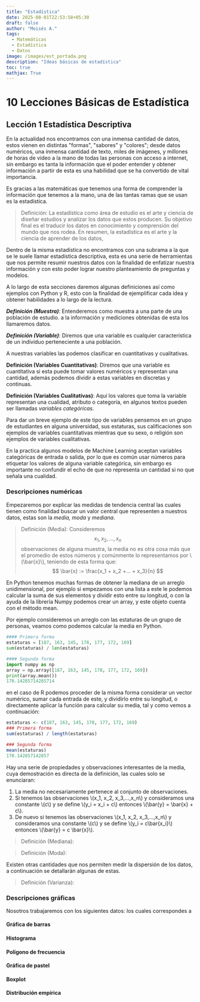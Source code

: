 ```yaml
---
title: "Estadística"
date: 2025-08-01T22:53:58+05:30
draft: false
author: "Moisés A."
tags:
  - Matemáticas
  - Estadística
  - Datos
image: /images/est_portada.png
description: "Ideas básicas de estadística"
toc: true
mathjax: True
---
```

# 10 Lecciones Básicas de Estadística
## Lección 1 Estadística Descriptiva

En la actualidad nos encontramos con una inmensa cantidad de datos, estos vienen en distintas "formas", "sabores" y "colores"; desde datos numéricos, una inmensa cantidad de texto, miles de imágenes, y millones de horas de video a la mano de todas las personas con acceso a internet, sin embargo es tanta la información que el poder entender y obtener información a partir de esta es una habilidad que se ha convertido de vital importancia. 

Es gracias a las matemáticas que tenemos una forma de comprender la información que tenemos a la mano, una de las tantas ramas que se usan es la estadística.

> Definición: La estadística como área de estudio es el arte y ciencia de diseñar estudios y analizar  los datos que estos producen. Su objetivo final es el traducir los datos en   conocimiento y comprensión del mundo que nos rodea. En resumen, la estadística es el arte y la ciencia de aprender de los datos,

Dentro de la misma estadística no encontramos con una subrama a la que se le suele llamar estadística descriptiva, esta es una serie de herramientas que nos permite resumir nuestros datos con la finalidad de enfatizar nuestra información y con esto poder lograr nuestro planteamiento de preguntas y modelos. 

A lo largo de esta secciones daremos algunas definiciones así como ejemplos con Python y R, esto con la finalidad de ejemplificar cada idea y obtener habilidades a lo largo de la lectura.

***Definición (Muestra)***:  Entenderemos como muestra a una parte  de una población de estudio. a la información y mediciones obtenidas de esta los llamaremos datos.

***Definición (Variable)***: Diremos que una variable es cualquier característica de un individuo perteneciente a una población.

A nuestras variables las podemos clasificar en cuantitativas y cualitativas.

**Definición (Variables Cuantitativas)**: Diremos que una variable es cuantitativa si esta puede tomar valores numéricos y representan una cantidad, además podemos dividir a estas variables en discretas y continuas.

**Definición (Variables Cualitativas)**: Aquí los valores que toma la variable representan una cualidad, atributo o categoría, en algunos textos pueden ser llamadas *variables categóricas*.

Para dar un breve ejemplo de este tipo de variables pensemos en un grupo de estudiantes en alguna universidad, sus estaturas, sus calificaciones son ejemplos de variables cuantitativas mientras que su sexo, o religión son ejemplos de variables cualitativas.

En la practica algunos modelos de Machine Learning aceptan variables categóricas de entrada o salida, por lo que es común usar números para etiquetar los valores de alguna variable categórica, sin embargo es importante no confundir el echo de que no representa un cantidad si no que señala una cualidad.

### Descripciones numéricas

Empezaremos por explicar las medidas de tendencia central las cuales tienen como finalidad buscar un valor central que representen a nuestros datos, estas son la *media, moda* y *mediana*.

> Definición (Media): Consideremos $$ x_1, x_2, ..., x_n$$ observaciones de alguna muestra, la media no es otra cosa más que el promedio de estos números y comúnmente lo representamos por \\(\bar{x}\\), teniendo de esta forma que: $$ \bar{x} := \frac{x_1 + x_2 +... + x_3}{n} $$

En Python tenemos muchas formas de obtener la mediana de un arreglo unidimensional, por ejemplo si empezamos con una lista a este le podemos calcular la suma de sus elementos y dividir esto entre su longitud, o con la ayuda de la librería Numpy podemos crear un array, y este objeto cuenta con el método mean.

Por ejemplo consideremos un arreglo con las estaturas de un grupo de personas, veamos como podemos calcular la media en Python.

```python
#### Primera forma 
estaturas = [187, 163, 145, 178, 177, 172, 169]
sum(estaturas) / len(estaturas)

#### Segunda forma
import numpy as np
array = np.array([187, 163, 145, 178, 177, 172, 169])
print(array.mean())
170.14285714285714
```
en el caso de R podemos proceder de la misma forma considerar un vector numérico, sumar cada entrada de este, y dividirlo entre su longitud, o directamente aplicar la función para calcular su media, tal y como vemos a continuación:
```r
estaturas <- c(187, 163, 145, 178, 177, 172, 169)
### Primera forma
sum(estaturas) / length(estaturas)

### Segunda forma
mean(estaturas)
170.142857142857
```
Hay una serie de propiedades y observaciones interesantes de la media, cuya demostración es directa de la definición, las cuales solo se enunciaran:
1. La media no necesariamente pertenece al conjunto de observaciones.
2. Si tenemos las observaciones \\(x_1, x_2, x_3,...,x_n\\) y consideramos una constante \\(c\\) y se define \\(y_i = x_i + c\\) entonces \\(\bar{y} = \bar{x} + c\\).
3. De nuevo si tenemos las observaciones \\(x_1, x_2, x_3,...,x_n\\) y consideramos una constante \\(c\\) y se define \\(y_i = c\bar{x_i}\\) entonces  \\(\bar{y} = c \bar{x}\\).

>Definición (Mediana): 


>Definición (Moda):

Existen otras cantidades que nos permiten medir la dispersión de los datos, a continuación se detallarán algunas de estas.

>Definición (Varianza):



### Descripciones gráficas
Nosotros trabajaremos con los siguientes datos:      los cuales correspondes a 

#### Gráfica de barras
#### Histograma
#### Polígono de frecuencia 
#### Gráfica de pastel
#### Boxplot
#### Distribución empírica









